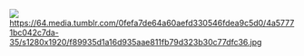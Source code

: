 ![](https://komarev.com/ghpvc/?username=mirashiny&color=blueviolet)
https://64.media.tumblr.com/0fefa7de64a60aefd330546fdea9c5d0/4a57771bc042c7da-35/s1280x1920/f89935d1a16d935aae811fb79d323b30c77dfc36.jpg
